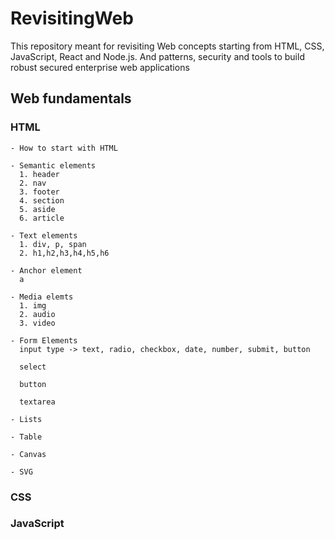 # RevisitingWeb
This repository meant for revisiting Web concepts starting from HTML, CSS, JavaScript, React and Node.js. And patterns, security and tools to build robust secured enterprise web applications

## Web fundamentals
  ### HTML
    - How to start with HTML

    - Semantic elements
      1. header
      2. nav
      3. footer
      4. section
      5. aside
      6. article

    - Text elements
      1. div, p, span
      2. h1,h2,h3,h4,h5,h6
    
    - Anchor element
      a  

    - Media elemts
      1. img
      2. audio
      3. video

    - Form Elements
      input type -> text, radio, checkbox, date, number, submit, button

      select 

      button

      textarea

    - Lists
    
    - Table

    - Canvas

    - SVG 

  ### CSS
  ### JavaScript
